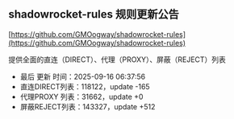## shadowrocket-rules 规则更新公告

[https://github.com/GMOogway/shadowrocket-rules](https://github.com/GMOogway/shadowrocket-rules)

提供全面的直连（DIRECT）、代理（PROXY）、屏蔽（REJECT）列表
- 最后 更新 时间：2025-09-16 06:37:56
- 直连DIRECT列表：118122，update -165
- 代理PROXY 列表：31662，update +0
- 屏蔽REJECT列表：143327，update +512